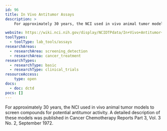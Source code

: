 ```yaml
---
id: 96
title: In Vivo Antitumor Assays
description: >
    For approximately 30 years, the NCI used in vivo animal tumor models to screen compounds for potential antitumor activity. A detailed description of these models was published in Cancer Chemotherapy Reports Part 3, Vol. 3 No. 2, September 1972.

website: https://wiki.nci.nih.gov/display/NCIDTPdata/In+Vivo+Antitumor+Assays
toolTypes:
  - toolType: lab_tools/assays
researchAreas:
  - researchArea: screening_detection
  - researchArea: cancer_treatment
researchTypes:
  - researchType: basic
  - researchType: clinical_trials
resourceAccess:
    type: open
docs:
  - doc: dctd
pocs: []
---
```

For approximately 30 years, the NCI used in vivo animal tumor models to screen compounds for potential antitumor activity. A detailed description of these models was published in Cancer Chemotherapy Reports Part 3, Vol. 3 No. 2, September 1972.